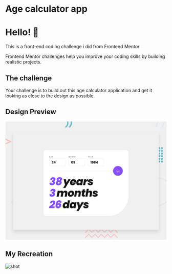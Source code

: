 # Age calculator app

# Hello! 👋

This is a front-end coding challenge i did from Frontend Mentor

Frontend Mentor challenges help you improve your coding skills by building realistic projects.

## The challenge

Your challenge is to build out this age calculator application and get it looking as close to the design as possible.

## Design Preview
![Design preview for the Age calculator app coding challenge](./design/desktop-preview.jpg)

## My Recreation
![shot](https://user-images.githubusercontent.com/121347385/230879023-e5c6186b-d285-406a-9054-b85f7bdb75b2.png)

